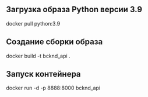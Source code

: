 ## Загрузка образа Python версии 3.9
docker pull python:3.9

## Создание сборки образа
docker build -t bcknd_api .

## Запуск контейнера
docker run -d -p 8888:8000 bcknd_api
